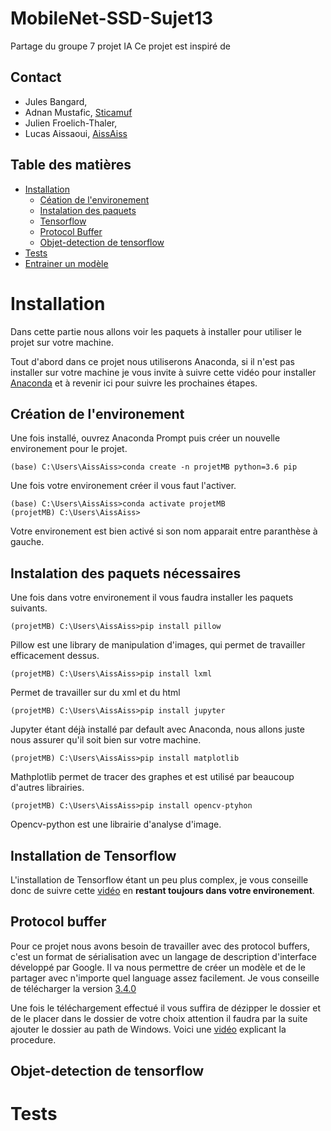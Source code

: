 # MobileNet-SSD-Sujet13
Partage du groupe 7 projet IA 
Ce projet est inspiré de 

## Contact 

* Jules Bangard, []() 
* Adnan Mustafic, [Sticamuf](https://github.com/Sticamuf) 
* Julien Froelich-Thaler, []()
* Lucas Aissaoui, [AissAiss](https://github.com/AissAiss)

## Table des matières 

<ul>
	<li><a href="#Install">Installation</a>
        <ul>
            <li><a href="creatoin">Céation de l'environement</a></li>
            <li><a href="paquets">Instalation des paquets</a></li>
            <li><a href="tf">Tensorflow</a></li>
            <li><a href="protoc">Protocol Buffer</a></li>
            <li><a href="obj">Objet-detection de tensorflow</a></li>
        </ul>
    </li>
    <li><a href="#Test">Tests</a></li>
    <li><a href='#Entrainer'>Entrainer un modèle</a></li>
    
</ul>


# Installation
<a id='Installation'></a>

Dans cette partie nous allons voir les paquets à installer pour utiliser le projet sur votre machine. 

Tout d'abord dans ce projet nous utiliserons Anaconda, si il n'est pas installer sur votre machine je vous invite à suivre cette vidéo pour installer [Anaconda](https://www.youtube.com/watch?v=jaw5FhWx2Bk&ab_channel=MachineLearnia) et à revenir ici pour suivre les prochaines étapes.

## Création de l'environement 
<a href='creatoin'></a>

Une fois installé, ouvrez Anaconda Prompt puis créer un nouvelle environement pour le projet. 

```shell 
(base) C:\Users\AissAiss>conda create -n projetMB python=3.6 pip 
```
Une fois votre environement créer il vous faut l'activer. 

```shell 
(base) C:\Users\AissAiss>conda activate projetMB
(projetMB) C:\Users\AissAiss>
```
Votre environement est bien activé si son nom apparait entre paranthèse à gauche.

## Instalation des paquets nécessaires
<a href='paquets'></a>

Une fois dans votre environement il vous faudra installer les paquets suivants.

```shell 
(projetMB) C:\Users\AissAiss>pip install pillow
```
Pillow est une library de manipulation d'images, qui permet de travailler efficacement dessus.

```shell 
(projetMB) C:\Users\AissAiss>pip install lxml  
```
Permet de travailler sur du xml et du html

```shell 
(projetMB) C:\Users\AissAiss>pip install jupyter
```
Jupyter étant déjà installé par default avec Anaconda, nous allons juste nous assurer qu'il soit bien sur votre machine. 

```shell 
(projetMB) C:\Users\AissAiss>pip install matplotlib
```
Mathplotlib permet de tracer des graphes et est utilisé par beaucoup d'autres librairies.

```shell 
(projetMB) C:\Users\AissAiss>pip install opencv-ptyhon
```
Opencv-python est une librairie d'analyse d'image. 

## Installation de Tensorflow 
<a href='tf'></a>

L'installation de Tensorflow étant un peu plus complex, je vous conseille donc de suivre cette [vidéo](https://www.youtube.com/watch?v=uIm3DMprk7M&ab_channel=MarkJay) en **restant toujours dans votre environement**. 


## Protocol buffer
<a href='protoc'></a>

Pour ce projet nous avons besoin de travailler avec des protocol buffers, c'est un format de sérialisation avec un langage de description d'interface développé par Google. Il va nous permettre de créer un modèle et de le partager avec n'importe quel language assez facilement. 
Je vous conseille de télécharger la version [3.4.0](https://github.com/google/protobuf/releases/download/v3.4.0/protoc-3.4.0-win32.zip)

Une fois le téléchargement effectué il vous suffira de dézipper le dossier et de le placer dans le dossier de votre choix attention il faudra par la suite ajouter le dossier au path de Windows. Voici une [vidéo](https://www.youtube.com/watch?v=XkErKaltd6E&ab_channel=ThinkSalesforce) explicant la procedure. 

## Objet-detection de tensorflow
<a href='obj'></a>




# Tests
<a id='Test'></a>




